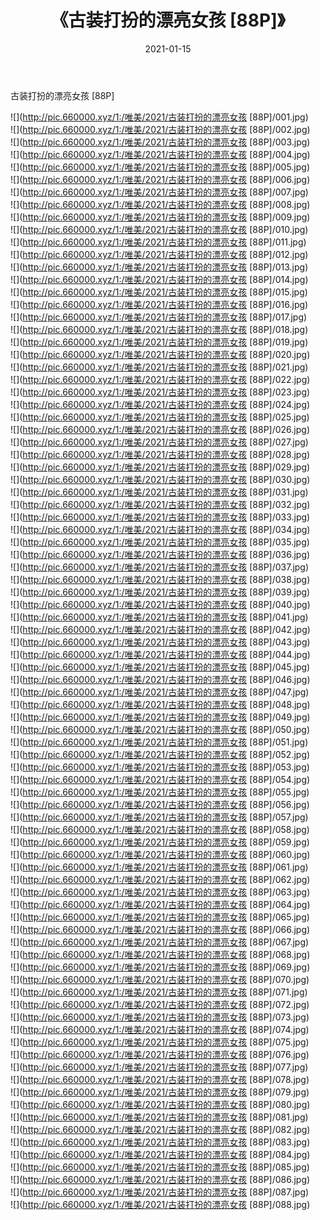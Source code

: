 ﻿---
layout: post
title:  《古装打扮的漂亮女孩 [88P]》
date:   2021-01-15
img: http://pic.660000.xyz/1:/唯美/2021/古装打扮的漂亮女孩 [88P]/000.jpg
categories: [美女, 清纯, 唯美]
---

古装打扮的漂亮女孩 [88P]

  ![](http://pic.660000.xyz/1:/唯美/2021/古装打扮的漂亮女孩 [88P]/001.jpg) <br> ![](http://pic.660000.xyz/1:/唯美/2021/古装打扮的漂亮女孩 [88P]/002.jpg) <br> ![](http://pic.660000.xyz/1:/唯美/2021/古装打扮的漂亮女孩 [88P]/003.jpg) <br> ![](http://pic.660000.xyz/1:/唯美/2021/古装打扮的漂亮女孩 [88P]/004.jpg) <br> ![](http://pic.660000.xyz/1:/唯美/2021/古装打扮的漂亮女孩 [88P]/005.jpg) <br> ![](http://pic.660000.xyz/1:/唯美/2021/古装打扮的漂亮女孩 [88P]/006.jpg) <br> ![](http://pic.660000.xyz/1:/唯美/2021/古装打扮的漂亮女孩 [88P]/007.jpg) <br> ![](http://pic.660000.xyz/1:/唯美/2021/古装打扮的漂亮女孩 [88P]/008.jpg) <br> ![](http://pic.660000.xyz/1:/唯美/2021/古装打扮的漂亮女孩 [88P]/009.jpg) <br> ![](http://pic.660000.xyz/1:/唯美/2021/古装打扮的漂亮女孩 [88P]/010.jpg) <br> ![](http://pic.660000.xyz/1:/唯美/2021/古装打扮的漂亮女孩 [88P]/011.jpg) <br> ![](http://pic.660000.xyz/1:/唯美/2021/古装打扮的漂亮女孩 [88P]/012.jpg) <br> ![](http://pic.660000.xyz/1:/唯美/2021/古装打扮的漂亮女孩 [88P]/013.jpg) <br> ![](http://pic.660000.xyz/1:/唯美/2021/古装打扮的漂亮女孩 [88P]/014.jpg) <br> ![](http://pic.660000.xyz/1:/唯美/2021/古装打扮的漂亮女孩 [88P]/015.jpg) <br> ![](http://pic.660000.xyz/1:/唯美/2021/古装打扮的漂亮女孩 [88P]/016.jpg) <br> ![](http://pic.660000.xyz/1:/唯美/2021/古装打扮的漂亮女孩 [88P]/017.jpg) <br> ![](http://pic.660000.xyz/1:/唯美/2021/古装打扮的漂亮女孩 [88P]/018.jpg) <br> ![](http://pic.660000.xyz/1:/唯美/2021/古装打扮的漂亮女孩 [88P]/019.jpg) <br> ![](http://pic.660000.xyz/1:/唯美/2021/古装打扮的漂亮女孩 [88P]/020.jpg) <br> ![](http://pic.660000.xyz/1:/唯美/2021/古装打扮的漂亮女孩 [88P]/021.jpg) <br> ![](http://pic.660000.xyz/1:/唯美/2021/古装打扮的漂亮女孩 [88P]/022.jpg) <br> ![](http://pic.660000.xyz/1:/唯美/2021/古装打扮的漂亮女孩 [88P]/023.jpg) <br> ![](http://pic.660000.xyz/1:/唯美/2021/古装打扮的漂亮女孩 [88P]/024.jpg) <br> ![](http://pic.660000.xyz/1:/唯美/2021/古装打扮的漂亮女孩 [88P]/025.jpg) <br> ![](http://pic.660000.xyz/1:/唯美/2021/古装打扮的漂亮女孩 [88P]/026.jpg) <br> ![](http://pic.660000.xyz/1:/唯美/2021/古装打扮的漂亮女孩 [88P]/027.jpg) <br> ![](http://pic.660000.xyz/1:/唯美/2021/古装打扮的漂亮女孩 [88P]/028.jpg) <br> ![](http://pic.660000.xyz/1:/唯美/2021/古装打扮的漂亮女孩 [88P]/029.jpg) <br> ![](http://pic.660000.xyz/1:/唯美/2021/古装打扮的漂亮女孩 [88P]/030.jpg) <br> ![](http://pic.660000.xyz/1:/唯美/2021/古装打扮的漂亮女孩 [88P]/031.jpg) <br> ![](http://pic.660000.xyz/1:/唯美/2021/古装打扮的漂亮女孩 [88P]/032.jpg) <br> ![](http://pic.660000.xyz/1:/唯美/2021/古装打扮的漂亮女孩 [88P]/033.jpg) <br> ![](http://pic.660000.xyz/1:/唯美/2021/古装打扮的漂亮女孩 [88P]/034.jpg) <br> ![](http://pic.660000.xyz/1:/唯美/2021/古装打扮的漂亮女孩 [88P]/035.jpg) <br> ![](http://pic.660000.xyz/1:/唯美/2021/古装打扮的漂亮女孩 [88P]/036.jpg) <br> ![](http://pic.660000.xyz/1:/唯美/2021/古装打扮的漂亮女孩 [88P]/037.jpg) <br> ![](http://pic.660000.xyz/1:/唯美/2021/古装打扮的漂亮女孩 [88P]/038.jpg) <br> ![](http://pic.660000.xyz/1:/唯美/2021/古装打扮的漂亮女孩 [88P]/039.jpg) <br> ![](http://pic.660000.xyz/1:/唯美/2021/古装打扮的漂亮女孩 [88P]/040.jpg) <br> ![](http://pic.660000.xyz/1:/唯美/2021/古装打扮的漂亮女孩 [88P]/041.jpg) <br> ![](http://pic.660000.xyz/1:/唯美/2021/古装打扮的漂亮女孩 [88P]/042.jpg) <br> ![](http://pic.660000.xyz/1:/唯美/2021/古装打扮的漂亮女孩 [88P]/043.jpg) <br> ![](http://pic.660000.xyz/1:/唯美/2021/古装打扮的漂亮女孩 [88P]/044.jpg) <br> ![](http://pic.660000.xyz/1:/唯美/2021/古装打扮的漂亮女孩 [88P]/045.jpg) <br> ![](http://pic.660000.xyz/1:/唯美/2021/古装打扮的漂亮女孩 [88P]/046.jpg) <br> ![](http://pic.660000.xyz/1:/唯美/2021/古装打扮的漂亮女孩 [88P]/047.jpg) <br> ![](http://pic.660000.xyz/1:/唯美/2021/古装打扮的漂亮女孩 [88P]/048.jpg) <br> ![](http://pic.660000.xyz/1:/唯美/2021/古装打扮的漂亮女孩 [88P]/049.jpg) <br> ![](http://pic.660000.xyz/1:/唯美/2021/古装打扮的漂亮女孩 [88P]/050.jpg) <br> ![](http://pic.660000.xyz/1:/唯美/2021/古装打扮的漂亮女孩 [88P]/051.jpg) <br> ![](http://pic.660000.xyz/1:/唯美/2021/古装打扮的漂亮女孩 [88P]/052.jpg) <br> ![](http://pic.660000.xyz/1:/唯美/2021/古装打扮的漂亮女孩 [88P]/053.jpg) <br> ![](http://pic.660000.xyz/1:/唯美/2021/古装打扮的漂亮女孩 [88P]/054.jpg) <br> ![](http://pic.660000.xyz/1:/唯美/2021/古装打扮的漂亮女孩 [88P]/055.jpg) <br> ![](http://pic.660000.xyz/1:/唯美/2021/古装打扮的漂亮女孩 [88P]/056.jpg) <br> ![](http://pic.660000.xyz/1:/唯美/2021/古装打扮的漂亮女孩 [88P]/057.jpg) <br> ![](http://pic.660000.xyz/1:/唯美/2021/古装打扮的漂亮女孩 [88P]/058.jpg) <br> ![](http://pic.660000.xyz/1:/唯美/2021/古装打扮的漂亮女孩 [88P]/059.jpg) <br> ![](http://pic.660000.xyz/1:/唯美/2021/古装打扮的漂亮女孩 [88P]/060.jpg) <br> ![](http://pic.660000.xyz/1:/唯美/2021/古装打扮的漂亮女孩 [88P]/061.jpg) <br> ![](http://pic.660000.xyz/1:/唯美/2021/古装打扮的漂亮女孩 [88P]/062.jpg) <br> ![](http://pic.660000.xyz/1:/唯美/2021/古装打扮的漂亮女孩 [88P]/063.jpg) <br> ![](http://pic.660000.xyz/1:/唯美/2021/古装打扮的漂亮女孩 [88P]/064.jpg) <br> ![](http://pic.660000.xyz/1:/唯美/2021/古装打扮的漂亮女孩 [88P]/065.jpg) <br> ![](http://pic.660000.xyz/1:/唯美/2021/古装打扮的漂亮女孩 [88P]/066.jpg) <br> ![](http://pic.660000.xyz/1:/唯美/2021/古装打扮的漂亮女孩 [88P]/067.jpg) <br> ![](http://pic.660000.xyz/1:/唯美/2021/古装打扮的漂亮女孩 [88P]/068.jpg) <br> ![](http://pic.660000.xyz/1:/唯美/2021/古装打扮的漂亮女孩 [88P]/069.jpg) <br> ![](http://pic.660000.xyz/1:/唯美/2021/古装打扮的漂亮女孩 [88P]/070.jpg) <br> ![](http://pic.660000.xyz/1:/唯美/2021/古装打扮的漂亮女孩 [88P]/071.jpg) <br> ![](http://pic.660000.xyz/1:/唯美/2021/古装打扮的漂亮女孩 [88P]/072.jpg) <br> ![](http://pic.660000.xyz/1:/唯美/2021/古装打扮的漂亮女孩 [88P]/073.jpg) <br> ![](http://pic.660000.xyz/1:/唯美/2021/古装打扮的漂亮女孩 [88P]/074.jpg) <br> ![](http://pic.660000.xyz/1:/唯美/2021/古装打扮的漂亮女孩 [88P]/075.jpg) <br> ![](http://pic.660000.xyz/1:/唯美/2021/古装打扮的漂亮女孩 [88P]/076.jpg) <br> ![](http://pic.660000.xyz/1:/唯美/2021/古装打扮的漂亮女孩 [88P]/077.jpg) <br> ![](http://pic.660000.xyz/1:/唯美/2021/古装打扮的漂亮女孩 [88P]/078.jpg) <br> ![](http://pic.660000.xyz/1:/唯美/2021/古装打扮的漂亮女孩 [88P]/079.jpg) <br> ![](http://pic.660000.xyz/1:/唯美/2021/古装打扮的漂亮女孩 [88P]/080.jpg) <br> ![](http://pic.660000.xyz/1:/唯美/2021/古装打扮的漂亮女孩 [88P]/081.jpg) <br> ![](http://pic.660000.xyz/1:/唯美/2021/古装打扮的漂亮女孩 [88P]/082.jpg) <br> ![](http://pic.660000.xyz/1:/唯美/2021/古装打扮的漂亮女孩 [88P]/083.jpg) <br> ![](http://pic.660000.xyz/1:/唯美/2021/古装打扮的漂亮女孩 [88P]/084.jpg) <br> ![](http://pic.660000.xyz/1:/唯美/2021/古装打扮的漂亮女孩 [88P]/085.jpg) <br> ![](http://pic.660000.xyz/1:/唯美/2021/古装打扮的漂亮女孩 [88P]/086.jpg) <br> ![](http://pic.660000.xyz/1:/唯美/2021/古装打扮的漂亮女孩 [88P]/087.jpg) <br> ![](http://pic.660000.xyz/1:/唯美/2021/古装打扮的漂亮女孩 [88P]/088.jpg) <br>